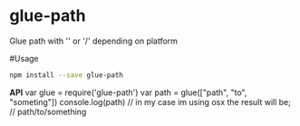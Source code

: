 # glue-path
Glue path with '\' or '/' depending on platform

#Usage
```bash
npm install --save glue-path
```

**API**
var glue = require('glue-path')
var path = glue(["path", "to", "someting"])
console.log(path)
// in my case im using osx the result will be;
// path/to/something
